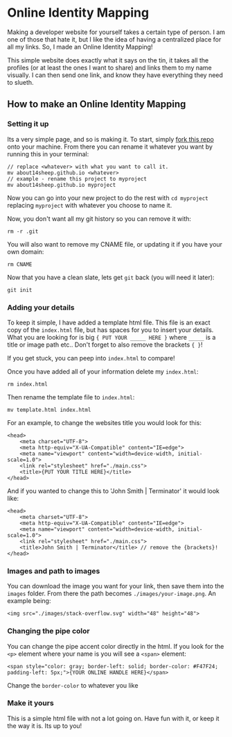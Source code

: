 # Online Identity Mapping

Making a developer website for yourself takes a certain type of person. I am one of those that hate it, but I like the idea of having a centralized place for all my links. So, I made an Online Identity Mapping!

This simple website does exactly what it says on the tin, it takes all the profiles (or at least the ones I want to share) and links them to my name visually. I can then send one link, and know they have everything they need to slueth.

## How to make an Online Identity Mapping

### Setting it up

Its a very simple page, and so is making it. To start, simply [fork this repo](https://github.com/about14sheep/about14sheep.github.io) onto your machine. From there you can rename it whatever you want by running this in your terminal:
```
// replace <whatever> with what you want to call it.
mv about14sheep.github.io <whatever>
// example - rename this project to myproject
mv about14sheep.github.io myproject
```
Now you can go into your new project to do the rest with `cd myproject` replacing `myproject` with whatever you choose to name it.

Now, you don't want all my git history so you can remove it with:
```
rm -r .git
```
You will also want to remove my CNAME file, or updating it if you have your own domain:
```
rm CNAME
```
Now that you have a clean slate, lets get `git` back (you will need it later):
```
git init
```

### Adding your details

To keep it simple, I have added a template html file. This file is an exact copy of the `index.html` file, but has spaces for you to insert your details. What you are looking for is big `{ PUT YOUR _____ HERE }` where `_____` is a title or image path etc.. Don't forget to also remove the brackets `{ }`!

If you get stuck, you can peep into `index.html` to compare!

Once you have added all of your information delete my `index.html`:
```
rm index.html
```
Then rename the template file to `index.html`:
```
mv template.html index.html
```

For an example, to change the websites title you would look for this:
```
<head>
    <meta charset="UTF-8">
    <meta http-equiv="X-UA-Compatible" content="IE=edge">
    <meta name="viewport" content="width=device-width, initial-scale=1.0">
    <link rel="stylesheet" href="./main.css">
    <title>{PUT YOUR TITLE HERE}</title>
</head>
```

And if you wanted to change this to 'John Smith | Terminator' it would look like:
```
<head>
    <meta charset="UTF-8">
    <meta http-equiv="X-UA-Compatible" content="IE=edge">
    <meta name="viewport" content="width=device-width, initial-scale=1.0">
    <link rel="stylesheet" href="./main.css">
    <title>John Smith | Terminator</title> // remove the {brackets}!
</head>
```

### Images and path to images

You can download the image you want for your link, then save them into the `images` folder. From there the path becomes `./images/your-image.png`. An example being:
```
<img src="./images/stack-overflow.svg" width="48" height="48">
```

### Changing the pipe color
You can change the pipe accent color directly in the html. If you look for the `<p>` element where your name is you will see a `<span>` element:
```
<span style="color: gray; border-left: solid; border-color: #F47F24; padding-left: 5px;">{YOUR ONLINE HANDLE HERE}</span>
```
Change the `border-color` to whatever you like

### Make it yours
This is a simple html file with not a lot going on. Have fun with it, or keep it the way it is. Its up to you!
